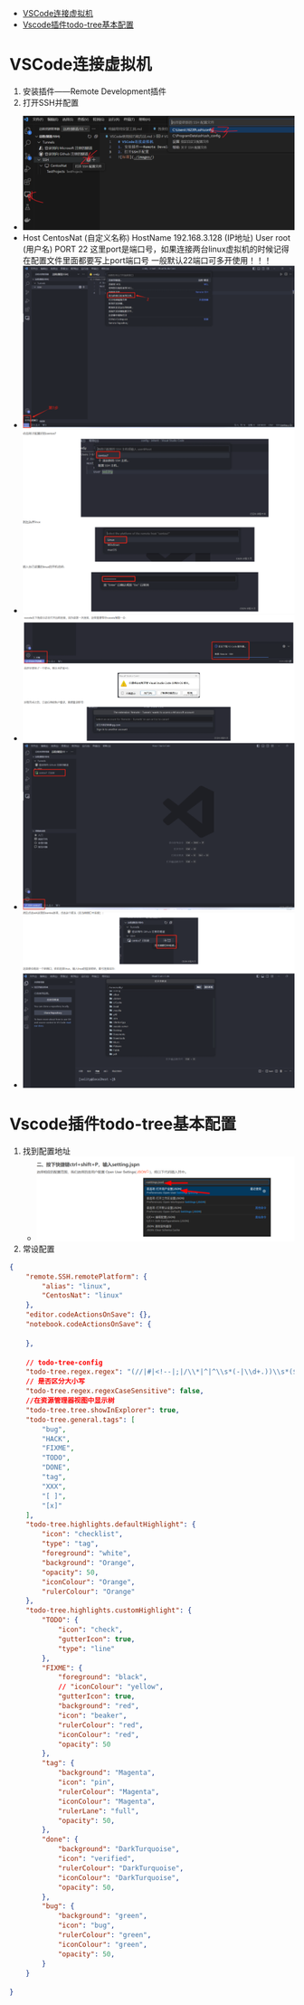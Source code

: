 - [VSCode连接虚拟机](#vscode连接虚拟机)
- [Vscode插件todo-tree基本配置](#vscode插件todo-tree基本配置)

# VSCode连接虚拟机
1. 安装插件——Remote Development插件
2. 打开SSH并配置
- ![配置地址](./images/打开SSH并配置.png)
- Host CentosNat (自定义名称)
  HostName 192.168.3.128 (IP地址)
  User root (用户名)
  PORT 22
  这里port是端口号，如果连接两台linux虚拟机的时候记得在配置文件里面都要写上port端口号 一般默认22端口可多开使用！！！
- ![远程连接](./images/远程连接.png)
- ![连接](./images/连接.png)
- ![登录](./images/登录.png)
- ![登录1](./images/登录1.png)
- ![登录2](./images/登录2.png)

# Vscode插件todo-tree基本配置
1. 找到配置地址
   - ![找到配置地址](./images/找到配置地址.png)
2. 常设配置
```json
{
    "remote.SSH.remotePlatform": {
        "alias": "linux",
        "CentosNat": "linux"
    },
    "editor.codeActionsOnSave": {},
    "notebook.codeActionsOnSave": {

    },

    // todo-tree-config
    "todo-tree.regex.regex": "(//|#|<!--|;|/\\*|^|^\\s*(-|\\d+.))\\s*($TAGS)",
    // 是否区分大小写
    "todo-tree.regex.regexCaseSensitive": false,
    //在资源管理器视图中显示树
    "todo-tree.tree.showInExplorer": true,
    "todo-tree.general.tags": [
        "bug",
        "HACK",
        "FIXME",
        "TODO",
        "DONE",
        "tag",
        "XXX",
        "[ ]",
        "[x]"
    ],
    "todo-tree.highlights.defaultHighlight": {
        "icon": "checklist",
        "type": "tag",
        "foreground": "white",
        "background": "Orange",
        "opacity": 50,
        "iconColour": "Orange",
        "rulerColour": "Orange"
    },
    "todo-tree.highlights.customHighlight": {
        "TODO": {
            "icon": "check",
            "gutterIcon": true,
            "type": "line"
        },
        "FIXME": {
            "foreground": "black",
            // "iconColour": "yellow",
            "gutterIcon": true,
            "background": "red",
            "icon": "beaker",
            "rulerColour": "red",
            "iconColour": "red",
            "opacity": 50
        },
        "tag": {
            "background": "Magenta",
            "icon": "pin",
            "rulerColour": "Magenta",
            "iconColour": "Magenta",
            "rulerLane": "full",
            "opacity": 50,
        },
        "done": {
            "background": "DarkTurquoise",
            "icon": "verified",
            "rulerColour": "DarkTurquoise",
            "iconColour": "DarkTurquoise",
            "opacity": 50,
        },
        "bug": {
            "background": "green",
            "icon": "bug",
            "rulerColour": "green",
            "iconColour": "green",
            "opacity": 50,
        }
    }

}
```